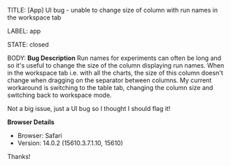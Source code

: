 TITLE:
[App] UI bug - unable to change size of column with run names in the workspace tab

LABEL:
app

STATE:
closed

BODY:
**Bug Description**
Run names for experiments can often be long and so it's useful to change the size of the column displaying run names. When in the workspace tab i.e. with all the charts, the size of this column doesn't change when dragging on the separator between columns. My current workaround is switching to the table tab, changing the column size and switching back to workspace mode.

Not a big issue, just a UI bug so I thought I should flag it!


**Browser Details**
 - Browser: Safari
 - Version: 14.0.2 (15610.3.7.1.10, 15610)

Thanks!



